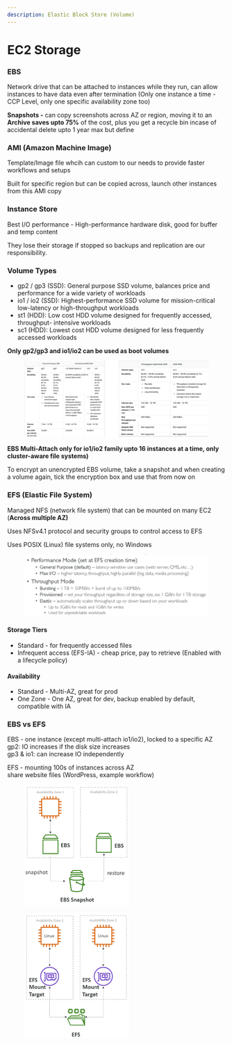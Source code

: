 ```yaml
---
description: Elastic Block Store (Volume)
---
```


# EC2 Storage

### EBS

Network drive that can be attached to instances while they run, can allow instances to have data even after termination (Only one instance a time - CCP Level, only one specific availability zone too)

**Snapshots -** can copy screenshots across AZ or region, moving it to an **Archive saves upto 75%** of the cost, plus you get a recycle bin incase of accidental delete upto 1 year max but define

### AMI (Amazon Machine Image)

Template/Image file whcih can custom to our needs to provide faster workflows and setups

Built for specific region but can be copied across, launch other instances from this AMI copy

### Instance Store

Best I/O performance - High-performance hardware disk, good for buffer and temp content

They lose their storage if stopped so backups and replication are our responsibility.

### Volume Types

* gp2 / gp3 (SSD): General purpose SSD volume, balances price and performance for a wide variety of workloads
* io1 / io2 (SSD): Highest-performance SSD volume for mission-critical low-latency or high-throughput workloads
* st1 (HDD): Low cost HDD volume designed for frequently accessed, throughput- intensive workloads
* sc1 (HDD): Lowest cost HDD volume designed for less frequently accessed workloads

**Only gp2/gp3 and io1/io2 can be used as boot volumes**

<figure><img src="../../.gitbook/assets/image (94).png" alt=""><figcaption></figcaption></figure>

**EBS Multi-Attach only for io1/io2 family upto 16 instances at a time, only cluster-aware file systems)**

To encrypt an unencrypted EBS volume, take a snapshot and when creating a volume again, tick the encryption box and use that from now on

### EFS (Elastic File System)

Managed NFS (network file system) that can be mounted on many EC2 (**Across multiple AZ)**

Uses NFSv4.1 protocol and security groups to control access to EFS

Uses POSIX (Linux) file systems only, no Windows

<div align="left"><figure><img src="../../.gitbook/assets/image (172).png" alt="" width="563"><figcaption></figcaption></figure></div>

#### Storage Tiers

* Standard - for frequently accessed files
* Infrequent access (EFS-IA) - cheap price, pay to retrieve (Enabled with a lifecycle policy)

#### Availability

* Standard - Multi-AZ, great for prod
* One Zone - One AZ, great for dev, backup enabled by default, compatible with IA

### EBS vs EFS

EBS - one instance (except multi-attach io1/io2), locked to a specific AZ\
&#x20;          gp2: IO increases if the disk size increases\
&#x20;          gp3 & io1: can increase IO independently

EFS - mounting 100s of instances across AZ\
&#x20;          share website files (WordPress, example workflow)

<div align="left"><figure><img src="../../.gitbook/assets/image (173).png" alt="" width="241"><figcaption></figcaption></figure></div>

<div align="left"><figure><img src="../../.gitbook/assets/image (175).png" alt="" width="241"><figcaption></figcaption></figure></div>

